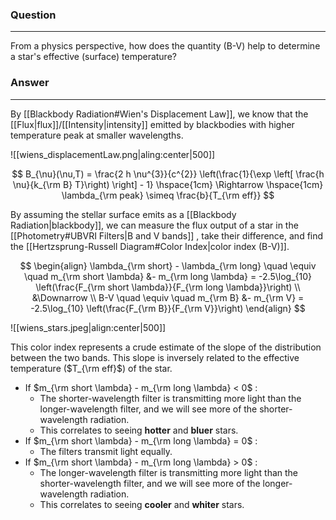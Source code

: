 ### Question
---
From a physics perspective, how does the quantity (B-V) help to determine a star's effective (surface) temperature?

### Answer
---
By [[Blackbody Radiation#Wien's Displacement Law]], we know that the [[Flux|flux]]/[[Intensity|intensity]] emitted by blackbodies with higher temperature peak at smaller wavelengths. 

![[wiens_displacementLaw.png|aling:center|500]]

$$
B_{\nu}(\nu,T) = \frac{2 h \nu^{3}}{c^{2}} \left(\frac{1}{\exp \left[ \frac{h \nu}{k_{\rm B} T}\right) \right] - 1} \hspace{1cm} \Rightarrow \hspace{1cm} \lambda_{\rm peak} \simeq \frac{b}{T_{\rm eff}}
$$

By assuming the stellar surface emits as a [[Blackbody Radiation|blackbody]], we can measure the flux output of a star in the [[Photometry#UBVRI Filters|B and V bands]] , take their difference, and find the [[Hertzsprung-Russell Diagram#Color Index|color index (B-V)]]. 

$$
\begin{align}
	\lambda_{\rm short} - \lambda_{\rm long} \quad \equiv \quad m_{\rm short \lambda} &- m_{\rm long \lambda} = -2.5\log_{10} \left(\frac{F_{\rm short \lambda}}{F_{\rm long \lambda}}\right) \\
	&\Downarrow \\
	B-V \quad \equiv \quad m_{\rm B} &- m_{\rm V} = -2.5\log_{10} \left(\frac{F_{\rm B}}{F_{\rm V}}\right)
\end{align}
$$

![[wiens_stars.jpeg|align:center|500]]

This color index represents a crude estimate of the slope of the distribution between the two bands. This slope is inversely related to the effective temperature ($T_{\rm eff}$) of the star. 

- If $m_{\rm short \lambda} - m_{\rm long \lambda} < 0$ :
	- The shorter-wavelength filter is transmitting more light than the longer-wavelength filter, and we will see more of the shorter-wavelength radiation.
	- This correlates to seeing **hotter** and **bluer** stars.
- If $m_{\rm short \lambda} - m_{\rm long \lambda} = 0$ :
	- The filters transmit light equally.
- If $m_{\rm short \lambda} - m_{\rm long \lambda} > 0$ :
	- The longer-wavelength filter is transmitting more light than the shorter-wavelength filter, and we will see more of the longer-wavelength radiation.
	- This correlates to seeing **cooler** and **whiter** stars.




